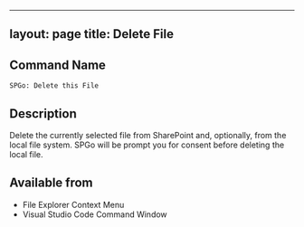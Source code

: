 
---
layout: page
title: Delete File
---

## Command Name
`SPGo: Delete this File`

## Description
Delete the currently selected file from SharePoint and, optionally, from the local file system. SPGo will be prompt you for consent before deleting the local file.

## Available from
* File Explorer Context Menu
* Visual Studio Code Command Window